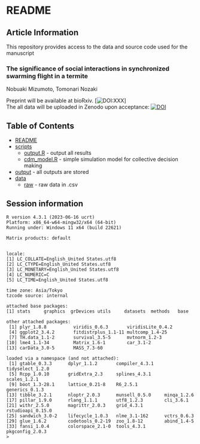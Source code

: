 # README
## Article Information
This repository provides access to the data and source code used for the manuscript    
### **The significance of social interactions in synchronized swarming flight in a termite**    
Nobuaki Mizumoto, Tomonari Nozaki  

Preprint will be available at bioRxiv. [![DOI:XXX](http://img.shields.io/badge/DOI-10.1101/XXX.svg)]  
The all data will be uploaded in Zenodo upon acceptance: [![DOI](https://zenodo.org/badge/DOI/XXXDOIXXX.svg)](https://doi.org/XXXDOIXXX)

## Table of Contents
* [README](./README.md)
* [scripts](./scripts)
  * [output.R](./scripts/output.R) - output all results
  * [cdm_model.R](./scripts/cdm_model.R) - simple simulation model for collective decision making
* [output](./output) - all outputs are stored
* [data](./data)
  * [raw](./data/raw) - raw data in .csv    

## Session information
```
R version 4.3.1 (2023-06-16 ucrt)
Platform: x86_64-w64-mingw32/x64 (64-bit)
Running under: Windows 11 x64 (build 22621)

Matrix products: default


locale:
[1] LC_COLLATE=English_United States.utf8 
[2] LC_CTYPE=English_United States.utf8   
[3] LC_MONETARY=English_United States.utf8
[4] LC_NUMERIC=C                          
[5] LC_TIME=English_United States.utf8    

time zone: Asia/Tokyo
tzcode source: internal

attached base packages:
[1] stats     graphics  grDevices utils     datasets  methods   base     

other attached packages:
 [1] plyr_1.8.8          viridis_0.6.3       viridisLite_0.4.2  
 [4] ggplot2_3.4.2       fitdistrplus_1.1-11 multcomp_1.4-25    
 [7] TH.data_1.1-2       survival_3.5-5      mvtnorm_1.2-3      
[10] lme4_1.1-34         Matrix_1.6-1        car_3.1-2          
[13] carData_3.0-5       MASS_7.3-60        

loaded via a namespace (and not attached):
 [1] gtable_0.3.3      dplyr_1.1.2       compiler_4.3.1    tidyselect_1.2.0 
 [5] Rcpp_1.0.10       gridExtra_2.3     splines_4.3.1     scales_1.2.1     
 [9] boot_1.3-28.1     lattice_0.21-8    R6_2.5.1          generics_0.1.3   
[13] tibble_3.2.1      nloptr_2.0.3      munsell_0.5.0     minqa_1.2.6      
[17] pillar_1.9.0      rlang_1.1.1       utf8_1.2.3        cli_3.6.1        
[21] withr_2.5.0       magrittr_2.0.3    grid_4.3.1        rstudioapi_0.15.0
[25] sandwich_3.0-2    lifecycle_1.0.3   nlme_3.1-162      vctrs_0.6.3      
[29] glue_1.6.2        codetools_0.2-19  zoo_1.8-12        abind_1.4-5      
[33] fansi_1.0.4       colorspace_2.1-0  tools_4.3.1       pkgconfig_2.0.3  
> 
```
